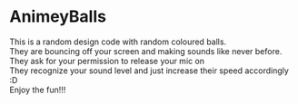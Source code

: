 # AnimeyBalls
This is a random design code with random coloured balls.<br>
They are bouncing off your screen and making sounds like never before.<br>
They ask for your permission to release your mic on<br>
They recognize your sound level and just increase their speed accordingly :D <br>
Enjoy the fun!!!
